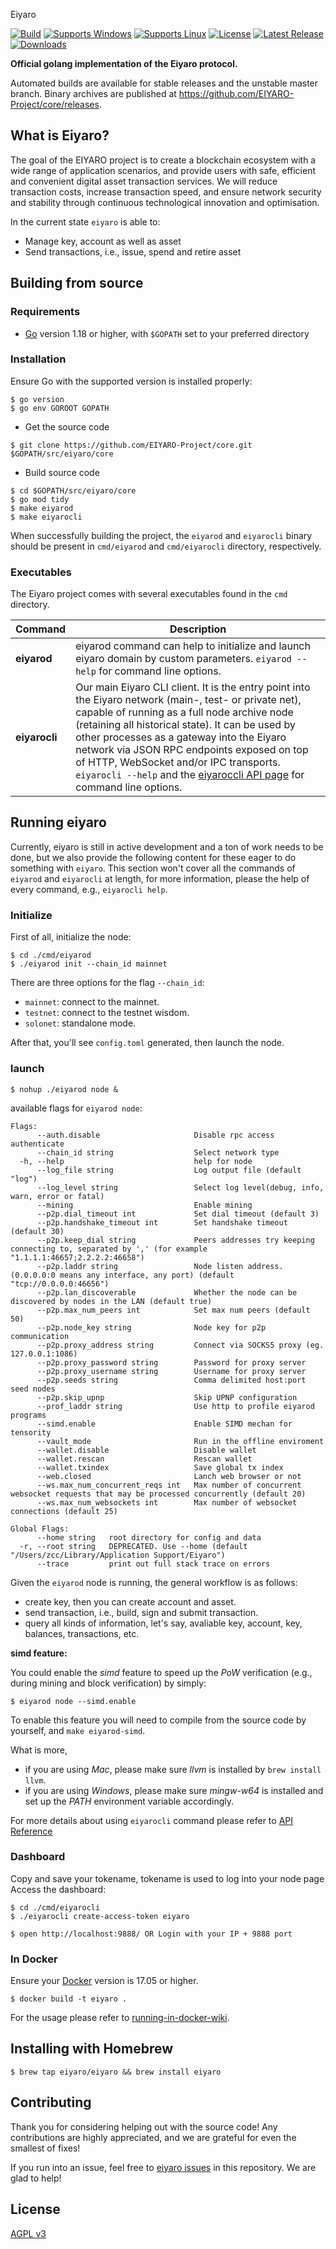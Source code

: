 Eiyaro

[![Build](https://github.com/EIYARO/ey/actions/workflows/main.yml/badge.svg?branch=main)](https://github.com/EIYARO/ey/actions)
[![Supports Windows](https://img.shields.io/badge/support-Windows-blue?logo=Windows)](https://github.com/EIYARO/ey/releases/latest)
[![Supports Linux](https://img.shields.io/badge/support-Linux-yellow?logo=Linux)](https://github.com/EIYARO/ey/releases/latest)
[![License](https://img.shields.io/github/license/EIYARO/ey)](https://github.com/EIYARO/ey/blob/master/LICENSE)
[![Latest Release](https://img.shields.io/github/v/release/EIYARO/ey?label=latest%20release)](https://github.com/EIYARO/ey/releases/latest)
[![Downloads](https://img.shields.io/github/downloads/EIYARO/ey/total)](https://github.com/EIYARO/ey/releases)

**Official golang implementation of the Eiyaro protocol.**

Automated builds are available for stable releases and the unstable master branch. Binary archives are published at https://github.com/EIYARO-Project/core/releases.

## What is Eiyaro?

The goal of the EIYARO project is to create a blockchain ecosystem with a wide range of application scenarios, and provide users with safe, efficient and convenient digital asset transaction services. We will reduce transaction costs, increase transaction speed, and ensure network security and stability through continuous technological innovation and optimisation.

In the current state `eiyaro` is able to:

- Manage key, account as well as asset
- Send transactions, i.e., issue, spend and retire asset


## Building from source

### Requirements

- [Go](https://golang.org/doc/install) version 1.18 or higher, with `$GOPATH` set to your preferred directory

### Installation

Ensure Go with the supported version is installed properly:

```console
$ go version
$ go env GOROOT GOPATH
```

- Get the source code

```console
$ git clone https://github.com/EIYARO-Project/core.git $GOPATH/src/eiyaro/core
```

- Build source code

```console
$ cd $GOPATH/src/eiyaro/core
$ go mod tidy
$ make eiyarod    
$ make eiyarocli  
```

When successfully building the project, the `eiyarod` and `eiyarocli` binary should be present in `cmd/eiyarod` and `cmd/eiyarocli` directory, respectively.

### Executables

The Eiyaro project comes with several executables found in the `cmd` directory.

| Command      | Description                                                  |
| ------------ | ------------------------------------------------------------ |
| **eiyarod**   | eiyarod command can help to initialize and launch eiyaro domain by custom parameters. `eiyarod --help` for command line options. |
| **eiyarocli** | Our main Eiyaro CLI client. It is the entry point into the Eiyaro network (main-, test- or private net), capable of running as a full node archive node (retaining all historical state). It can be used by other processes as a gateway into the Eiyaro network via JSON RPC endpoints exposed on top of HTTP, WebSocket and/or IPC transports. `eiyarocli --help` and the [eiyaroccli API page](https://github.com/EIYARO/ey/blob/main/API-Reference.md) for command line options. |

## Running eiyaro

Currently, eiyaro is still in active development and a ton of work needs to be done, but we also provide the following content for these eager to do something with `eiyaro`. This section won't cover all the commands of `eiyarod` and `eiyarocli` at length, for more information, please the help of every command, e.g., `eiyarocli help`.

### Initialize

First of all, initialize the node:

```console
$ cd ./cmd/eiyarod
$ ./eiyarod init --chain_id mainnet
```

There are three options for the flag `--chain_id`:

- `mainnet`: connect to the mainnet.
- `testnet`: connect to the testnet wisdom.
- `solonet`: standalone mode.

After that, you'll see `config.toml` generated, then launch the node.

### launch

```console
$ nohup ./eiyarod node &
```

available flags for `eiyarod node`:

```
Flags:
      --auth.disable                     Disable rpc access authenticate
      --chain_id string                  Select network type
  -h, --help                             help for node
      --log_file string                  Log output file (default "log")
      --log_level string                 Select log level(debug, info, warn, error or fatal)
      --mining                           Enable mining
      --p2p.dial_timeout int             Set dial timeout (default 3)
      --p2p.handshake_timeout int        Set handshake timeout (default 30)
      --p2p.keep_dial string             Peers addresses try keeping connecting to, separated by ',' (for example "1.1.1.1:46657;2.2.2.2:46658")
      --p2p.laddr string                 Node listen address. (0.0.0.0:0 means any interface, any port) (default "tcp://0.0.0.0:46656")
      --p2p.lan_discoverable             Whether the node can be discovered by nodes in the LAN (default true)
      --p2p.max_num_peers int            Set max num peers (default 50)
      --p2p.node_key string              Node key for p2p communication
      --p2p.proxy_address string         Connect via SOCKS5 proxy (eg. 127.0.0.1:1086)
      --p2p.proxy_password string        Password for proxy server
      --p2p.proxy_username string        Username for proxy server
      --p2p.seeds string                 Comma delimited host:port seed nodes
      --p2p.skip_upnp                    Skip UPNP configuration
      --prof_laddr string                Use http to profile eiyarod programs
      --simd.enable                      Enable SIMD mechan for tensority
      --vault_mode                       Run in the offline enviroment
      --wallet.disable                   Disable wallet
      --wallet.rescan                    Rescan wallet
      --wallet.txindex                   Save global tx index
      --web.closed                       Lanch web browser or not
      --ws.max_num_concurrent_reqs int   Max number of concurrent websocket requests that may be processed concurrently (default 20)
      --ws.max_num_websockets int        Max number of websocket connections (default 25)

Global Flags:
      --home string   root directory for config and data
  -r, --root string   DEPRECATED. Use --home (default "/Users/zcc/Library/Application Support/Eiyaro")
      --trace         print out full stack trace on errors
```

Given the `eiyarod` node is running, the general workflow is as follows:

- create key, then you can create account and asset.
- send transaction, i.e., build, sign and submit transaction.
- query all kinds of information, let's say, avaliable key, account, key, balances, transactions, etc.

__simd feature:__

You could enable the _simd_ feature to speed up the _PoW_ verification (e.g., during mining and block verification) by simply:
```console
$ eiyarod node --simd.enable
```

To enable this feature you will need to compile from the source code by yourself, and `make eiyarod-simd`. 

What is more,

+ if you are using _Mac_, please make sure _llvm_ is installed by `brew install llvm`.
+ if you are using _Windows_, please make sure _mingw-w64_ is installed and set up the _PATH_ environment variable accordingly.

For more details about using `eiyarocli` command please refer to [API Reference](https://github.com/EIYARO/ey/blob/main/API-Reference.md)

### Dashboard

Copy and save your tokename, tokename is used to log into your node page Access the dashboard:

```console
$ cd ./cmd/eiyarocli
$ ./eiyarocli create-access-token eiyaro

$ open http://localhost:9888/ OR Login with your IP + 9888 port
```

### In Docker

Ensure your [Docker](https://www.docker.com/) version is 17.05 or higher.

```console
$ docker build -t eiyaro .
```

For the usage please refer to [running-in-docker-wiki](https://github.com/EIYARO-Project/core/wiki/Running-in-Docker).


## Installing with Homebrew

```console
$ brew tap eiyaro/eiyaro && brew install eiyaro
```


## Contributing

Thank you for considering helping out with the source code! Any contributions are highly appreciated, and we are grateful for even the smallest of fixes!

If you run into an issue, feel free to [eiyaro issues](https://github.com/EIYARO-Project/core/issues/) in this repository. We are glad to help!

## License

[AGPL v3](./LICENSE)
